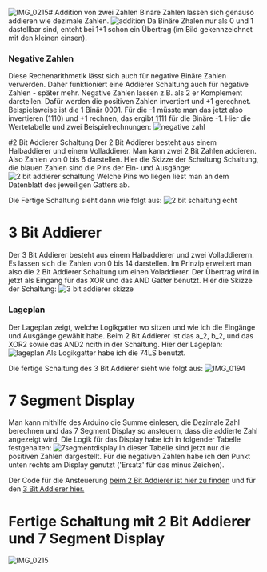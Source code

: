 ![IMG_0215](https://github.com/oguzmum/2_und_3Bit_Addierer/assets/91074322/588d9fc6-4d11-48da-8a88-3803e6dfb12e)# Addition von zwei Zahlen
Binäre Zahlen lassen sich genauso addieren wie dezimale Zahlen. 
![addition](https://github.com/oguzmum/2_und_3Bit_Addierer/assets/91074322/d061bd8d-b175-459b-bb1c-6dc746638d45 "Positive Zahlen addieren")
Da Binäre Zhalen nur als 0 und 1 dastellbar sind, enteht bei 1+1 schon ein Übertrag (im Bild gekennzeichnet mit den kleinen einsen).

### Negative Zahlen
Diese Rechenarithmetik lässt sich auch für negative Binäre Zahlen verwerden. Daher funktioniert eine Addierer Schaltung auch für negative Zahlen - später mehr.
Negative Zahlen lassen z.B. als 2 er Komplement darstellen. Dafür werden die positiven Zahlen invertiert und +1 gerechnet. Beispielsweise ist die 1 Binär 0001. 
Für die -1 müsste man das jetzt also invertieren (1110) und +1 rechnen, das ergibt 1111 für die Binäre -1. 
Hier die Wertetabelle und zwei Beispielrechnungen: 
![negative zahl](https://github.com/oguzmum/2_und_3Bit_Addierer/assets/91074322/b00e1c0e-98fc-4f7b-8f2d-80bdb859cc03 "Negative Zahle 'addieren'")

#2 Bit Addierer Schaltung 
Der 2 Bit Addierer besteht aus einem Halbaddierer und einem Volladdierer. Man kann zwei 2 Bit Zahlen addieren. Also Zahlen von 0 bis 6 darstellen. 
Hier die Skizze der Schaltung Schaltung, die blauen Zahlen sind die Pins der Ein- und Ausgänge: 
![2 bit addierer schaltung](https://github.com/oguzmum/2_und_3Bit_Addierer/assets/91074322/fed038e6-e17a-45b8-a5e1-40cc297db556 "2 Bit Addierer Schaltung")
Welche Pins wo liegen liest man an dem Datenblatt des jeweiligen Gatters ab.

Die Fertige Schaltung sieht dann wie folgt aus:
![2 bit schaltung echt](https://github.com/oguzmum/2_und_3Bit_Addierer/assets/91074322/ab606419-742d-43e0-aefe-f80e50bace6f "2 Bit Addierer")


# 3 Bit Addierer
Der 3 Bit Addierer besteht aus einem Halbaddierer und zwei Volladdierern. Es lassen sich die Zahlen von 0 bis 14 darstellen.
Im Prinzip erweitert man also die 2 Bit Addierer Schaltung um einen Voladdierer. Der Übertrag wird in jetzt als Eingang für das XOR und das AND Gatter benutzt.
Hier die Skizze der Schaltung: 
![3 bit addierer skizze](https://github.com/oguzmum/2_und_3Bit_Addierer/assets/91074322/e12fc59a-065a-422d-85e3-ebd8e68e8dd1)

### Lageplan
Der Lageplan zeigt, welche Logikgatter wo sitzen und wie ich die Eingänge und Ausgänge gewählt habe. Beim 2 Bit Addierer ist das a_2, b_2, und das XOR2 sowie das AND2 ncith in der Schaltung. 
Hier der Lageplan: 
![lageplan](https://github.com/oguzmum/2_und_3Bit_Addierer/assets/91074322/239d9f7b-bdd4-4259-b8d3-b3313d50c71c "Lageplan")
Als Logikgatter habe ich die 74LS benutzt.

Die fertige Schaltung des 3 Bit Addierer sieht wie folgt aus: 
![IMG_0194](https://github.com/oguzmum/2_und_3Bit_Addierer/assets/91074322/4793582b-9818-4ac0-9da3-383dc854fefe "3 Bit Addierer fertig")

# 7 Segment Display
Man kann mithilfe des Arduino die Summe einlesen, die Dezimale Zahl berechnen und das 7 Segment Display so ansteuern, dass die addierte Zahl angezeigt wird. 
Die Logik für das Display habe ich in folgender Tabelle festgehalten: 
![7segmentdisplay](https://github.com/oguzmum/2_und_3Bit_Addierer/assets/91074322/637016ad-9d8a-4203-b787-729926e0d37b "Beschaltung für das 7 Segment Display")
In dieser Tabelle sind jetzt nur die positiven Zahlen dargestellt. Für die negativen Zahlen habe ich den Punkt unten rechts am Display genutzt ('Ersatz' für das minus Zeichen).

Der Code für die Ansteuerung [beim 2 Bit Addierer ist hier zu finden](https://github.com/oguzmum/2_und_3Bit_Addierer/blob/main/2BitAddierer_7Segment.ino "2 Bit Addierer Code") und für den [3 Bit Addierer hier.](https://github.com/oguzmum/2_und_3Bit_Addierer/blob/main/3_bit_addierer_7segDisplay.ino "3 Bit Addierer Code")  

# Fertige Schaltung mit 2 Bit Addierer und 7 Segment Display
![IMG_0215](https://github.com/oguzmum/2_und_3Bit_Addierer/assets/91074322/f04bff29-9865-49fc-ba74-a37ed07a3c9a "Fertige Schaltung")
